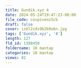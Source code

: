 ```yaml
---
title: Gundik.xyz 4
date: 2024-05-24T19:47:23-08:00
file_code: covpivenz5cb
draft: false
cover: izbl2zds9b2b9o6n.jpg
tags: ['Gundik.xyz', '4']
length: 127
fld_id: 1398450
foldername: 10 mantap
categories: 10 mantap
views: 82
---
```

